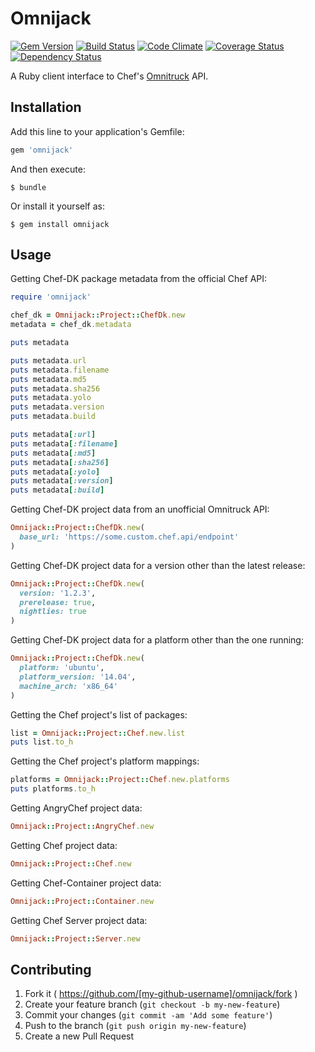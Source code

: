 Omnijack
========

[![Gem Version](https://badge.fury.io/rb/omnijack.png)][fury]
[![Build Status](http://img.shields.io/travis/RoboticCheese/omnijack-ruby.svg)][travis]
[![Code Climate](http://img.shields.io/codeclimate/github/kabisaict/flow.svg)][codeclimate]
[![Coverage Status](http://img.shields.io/coveralls/RoboticCheese/omnijack-ruby.svg)][coveralls]
[![Dependency Status](http://img.shields.io/gemnasium/RoboticCheese/omnijack-ruby.svg)][gemnasium]

[fury]: http://badge.fury.io/rb/omnijack
[travis]: http://travis-ci.org/RoboticCheese/omnijack-ruby
[codeclimate]: https://codeclimate.com/github/RoboticCheese/omnijack-ruby
[coveralls]: https://coveralls.io/r/RoboticCheese/omnijack-ruby
[gemnasium]: https://gemnasium.com/RoboticCheese/omnijack-ruby

A Ruby client interface to Chef's
[Omnitruck](https://github.com/opscode/opscode-omnitruck) API.

Installation
------------

Add this line to your application's Gemfile:

```ruby
gem 'omnijack'
```

And then execute:

    $ bundle

Or install it yourself as:

    $ gem install omnijack

Usage
-----

Getting Chef-DK package metadata from the official Chef API:

```ruby
require 'omnijack'

chef_dk = Omnijack::Project::ChefDk.new
metadata = chef_dk.metadata

puts metadata

puts metadata.url
puts metadata.filename
puts metadata.md5
puts metadata.sha256
puts metadata.yolo
puts metadata.version
puts metadata.build

puts metadata[:url]
puts metadata[:filename]
puts metadata[:md5]
puts metadata[:sha256]
puts metadata[:yolo]
puts metadata[:version]
puts metadata[:build]
```
Getting Chef-DK project data from an unofficial Omnitruck API:

```ruby
Omnijack::Project::ChefDk.new(
  base_url: 'https://some.custom.chef.api/endpoint'
)
```

Getting Chef-DK project data for a version other than the latest release:

```ruby
Omnijack::Project::ChefDk.new(
  version: '1.2.3',
  prerelease: true,
  nightlies: true
)
```

Getting Chef-DK project data for a platform other than the one running:

```ruby
Omnijack::Project::ChefDk.new(
  platform: 'ubuntu',
  platform_version: '14.04',
  machine_arch: 'x86_64'
)
```

Getting the Chef project's list of packages:

```ruby
list = Omnijack::Project::Chef.new.list
puts list.to_h
```

Getting the Chef project's platform mappings:

```ruby
platforms = Omnijack::Project::Chef.new.platforms
puts platforms.to_h
```

Getting AngryChef project data:

```ruby
Omnijack::Project::AngryChef.new
```
Getting Chef project data:

```ruby
Omnijack::Project::Chef.new
```

Getting Chef-Container project data:

```ruby
Omnijack::Project::Container.new
```

Getting Chef Server project data:

```ruby
Omnijack::Project::Server.new
```

Contributing
------------

1. Fork it ( https://github.com/[my-github-username]/omnijack/fork )
2. Create your feature branch (`git checkout -b my-new-feature`)
3. Commit your changes (`git commit -am 'Add some feature'`)
4. Push to the branch (`git push origin my-new-feature`)
5. Create a new Pull Request
